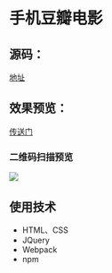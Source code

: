 # 手机豆瓣电影

## 源码：

[地址](https://github.com/hu970804/Mobile-douban-movie)

## 效果预览：

[传送门](https://hu970804.github.io/Mobile-douban-movie/)

### 二维码扫描预览
![](https://github.com/hu970804/Mobile-douban-movie/blob/master/1509537867.png?raw=true)

## 使用技术

- HTML、CSS
- JQuery
- Webpack
- npm
